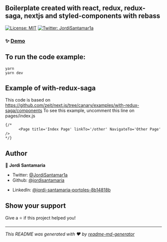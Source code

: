 ## Boilerplate created with react, redux, redux-saga, nextjs and styled-components with rebass
[![License: MIT](https://img.shields.io/badge/License-MIT-yellow.svg)](#)
[![Twitter: JordiSantamar1a](https://img.shields.io/twitter/follow/JordiSantamar1a.svg?style=social)](https://twitter.com/JordiSantamar1a)


### ✨ [Demo](https://jordisantamaria.github.io/reactwith-next-styled-redux/)

## To run the code example:

```
yarn
yarn dev
```

## Example of with-redux-saga

This code is based on https://github.com/zeit/next.js/tree/canary/examples/with-redux-saga/components
To see this example, uncomment this line on pages/index.js
```
{/*
      <Page title='Index Page' linkTo='/other' NavigateTo='Other Page' />
*/}
```

## Author

👤 **Jordi Santamaria**

- Twitter: [@JordiSantamar1a](https://twitter.com/JordiSantamar1a)
- Github: [@jordisantamaria](https://github.com/jordisantamaria)
* LinkedIn: [@jordi-santamaria-portoles-8b14818b](https://www.linkedin.com/in/jordi-santamaria-portoles-8b14818b/)

## Show your support

Give a ⭐️ if this project helped you!

---

_This README was generated with ❤️ by [readme-md-generator](https://github.com/kefranabg/readme-md-generator)_
